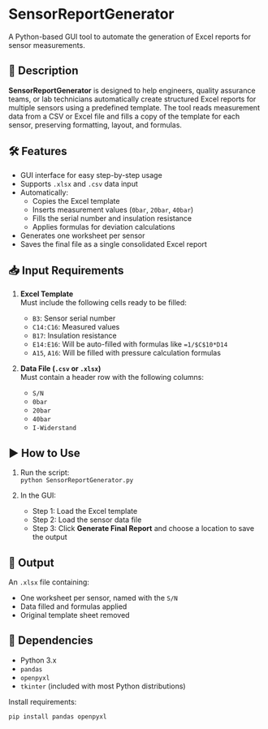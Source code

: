 # SensorReportGenerator

A Python-based GUI tool to automate the generation of Excel reports for sensor measurements.

## 📌 Description

**SensorReportGenerator** is designed to help engineers, quality assurance teams, or lab technicians automatically create structured Excel reports for multiple sensors using a predefined template. The tool reads measurement data from a CSV or Excel file and fills a copy of the template for each sensor, preserving formatting, layout, and formulas.

## 🛠️ Features

- GUI interface for easy step-by-step usage
- Supports `.xlsx` and `.csv` data input
- Automatically:
  - Copies the Excel template
  - Inserts measurement values (`0bar`, `20bar`, `40bar`)
  - Fills the serial number and insulation resistance
  - Applies formulas for deviation calculations
- Generates one worksheet per sensor
- Saves the final file as a single consolidated Excel report

## 📥 Input Requirements

1. **Excel Template**  
   Must include the following cells ready to be filled:
   - `B3`: Sensor serial number
   - `C14:C16`: Measured values
   - `B17`: Insulation resistance
   - `E14:E16`: Will be auto-filled with formulas like `=1/$C$10*D14`
   - `A15`, `A16`: Will be filled with pressure calculation formulas

2. **Data File (`.csv` or `.xlsx`)**  
   Must contain a header row with the following columns:
   - `S/N`
   - `0bar`
   - `20bar`
   - `40bar`
   - `I-Widerstand`

## ▶️ How to Use

1. Run the script:  
   `python SensorReportGenerator.py`

2. In the GUI:
   - Step 1: Load the Excel template
   - Step 2: Load the sensor data file
   - Step 3: Click **Generate Final Report** and choose a location to save the output

## 💾 Output

An `.xlsx` file containing:
- One worksheet per sensor, named with the `S/N`
- Data filled and formulas applied
- Original template sheet removed

## 🔧 Dependencies

- Python 3.x
- `pandas`
- `openpyxl`
- `tkinter` (included with most Python distributions)

Install requirements:
```bash
pip install pandas openpyxl
